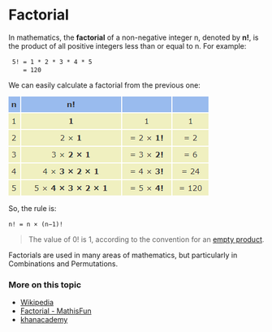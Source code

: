 # Factorial

In mathematics, the **factorial** of a non-negative integer n, denoted by **n!**, is the product of all positive integers less than or equal to n. For example:

```
 5! = 1 * 2 * 3 * 4 * 5
    = 120
```

We can easily calculate a factorial from the previous one:

![Factorial Chart](./images/factorial_chart.png)

So, the rule is:
```
n! = n × (n−1)!
```
> The value of 0! is 1, according to the convention for an [empty product](https://en.wikipedia.org/wiki/Empty_product).

Factorials are used in many areas of mathematics, but particularly in Combinations and Permutations.

### More on this topic
- [Wikipedia](https://en.wikipedia.org/wiki/Factorial)
- [Factorial - MathisFun](https://www.mathsisfun.com/numbers/factorial.html)
- [khanacademy](https://www.khanacademy.org/computing/computer-science/algorithms/recursive-algorithms/a/the-factorial-function)
